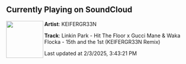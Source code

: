 ## Currently Playing on SoundCloud

[<img align="left" width="100" src="https://i1.sndcdn.com/artworks-HrFNT3yUgHW9yu1X-nEdP5A-t500x500.jpg">](https://soundcloud.com/keifergr33n/linkin-park-hit-the-floor-x)

**Artist**: KEIFERGR33N 

**Track**: Linkin Park - Hit The Floor x Gucci Mane & Waka Flocka - 15th and the 1st (KEIFERGR33N Remix)

Last updated at 2/3/2025, 3:43:21 PM
